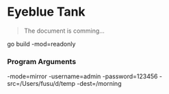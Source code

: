 # Eyeblue Tank

> The document is comming...


go build -mod=readonly



### Program Arguments

-mode=mirror -username=admin -password=123456 -src=/Users/fusu/d/temp -dest=/morning

